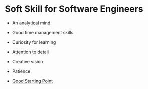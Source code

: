 # Soft Skill for Software Engineers

* An analytical mind
* Good time management skills
* Curiosity for learning
* Attention to detail
* Creative vision
* Patience

* [Good Starting Point](https://www.upgrad.com/blog/how-to-become-a-full-stack-developer-part-1/)